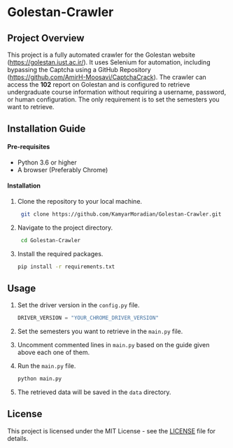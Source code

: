 # Golestan-Crawler

## Project Overview

This project is a fully automated crawler for the Golestan website (https://golestan.iust.ac.ir/).
It uses Selenium for automation, including bypassing the Captcha using a GitHub Repository (https://github.com/AmirH-Moosavi/CaptchaCrack).
The crawler can access the **102** report on Golestan and is configured to retrieve undergraduate 
course information without requiring a username, password, or human configuration.
The only requirement is to set the semesters you want to retrieve.

## Installation Guide

#### Pre-requisites
- Python 3.6 or higher
- A browser (Preferably Chrome)

#### Installation
1. Clone the repository to your local machine.
   ```bash
    git clone https://github.com/KamyarMoradian/Golestan-Crawler.git
    ```
2. Navigate to the project directory.
   ```bash
    cd Golestan-Crawler
    ```
3. Install the required packages.
   ```bash
   pip install -r requirements.txt
    ```

## Usage
1. Set the driver version in the `config.py` file.
   ```python
   DRIVER_VERSION = "YOUR_CHROME_DRIVER_VERSION"
    ```
2. Set the semesters you want to retrieve in the `main.py` file.


3. Uncomment commented lines in `main.py` based on the guide given above each one of them.


4. Run the `main.py` file.
   ```bash
   python main.py
    ```
5. The retrieved data will be saved in the `data` directory.

## License
This project is licensed under the MIT License - see the [LICENSE](LICENSE) file for details.
